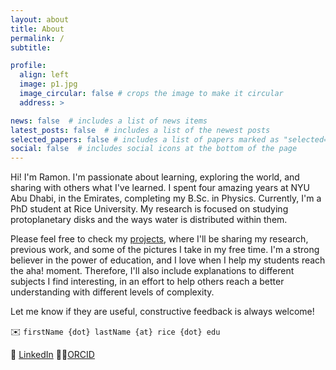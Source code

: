```yaml
---
layout: about
title: About
permalink: /
subtitle:

profile:
  align: left
  image: p1.jpg
  image_circular: false # crops the image to make it circular
  address: >

news: false  # includes a list of news items
latest_posts: false  # includes a list of the newest posts
selected_papers: false # includes a list of papers marked as "selected={true}"
social: false  # includes social icons at the bottom of the page
---
```


Hi! I'm Ramon. I'm passionate about learning, exploring the world, and sharing with others what I've learned. I spent four amazing years at NYU Abu Dhabi, in the Emirates, completing my B.Sc. in Physics. Currently, I'm a PhD student at Rice University. My research is focused on studying protoplanetary disks and the ways water is distributed within them.

Please feel free to check my [projects](https://ramonwrzosek.github.io/projects), where I'll be sharing my research, previous work, and some of the pictures I take in my free time. I'm a strong believer in the power of education, and I love when I help my students reach the aha! moment. Therefore, I'll also include explanations to different subjects I find interesting, in an effort to help others reach a better understanding with different levels of complexity.

Let me know if they are useful, constructive feedback is always welcome!

✉️ `firstName {dot} lastName {at} rice {dot} edu`

👔 [LinkedIn](https://www.linkedin.com/in/ramon-wrzosek/)  👨‍🔬[ORCID](https://orcid.org/0000-0002-2200-0592)





